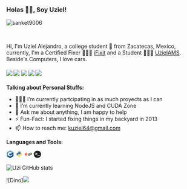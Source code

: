 
### Holas 👋🏽, Soy Uziel!
<p align="left"> <img src="https://komarev.com/ghpvc/?username=sanket9006" alt="sanket9006" /> </p> 


<br/>

Hi, I'm Uziel Alejandro, a college student 🚀 from Zacatecas, Mexico, currently, I'm a  Certified Fixer 🙍🏽‍♂️ [iFixit](https://es.ifixit.com/) and a Student 👨🏽‍💻 [UzielAMS](https://www.zacatecas.ipn.mx/). Beside's Computers, I love cars. 

####      ![](https://img.shields.io/badge/Python-%7C-0%2C%2022%2C%20100) ![](https://img.shields.io/badge/C++-%7C-yellowgreen) ![](https://img.shields.io/badge/Augmented%20Reality-%7C-blue) ![](https://img.shields.io/badge/SEO-%7C-ff69b4) ![](https://img.shields.io/badge/Testing-%3C%2F%3E-blueviolet)
  
**Talking about Personal Stuffs:**

- 👨🏽‍💻 I’m currently partcipating in as much proyects as I can
- 🌱 I’m currently learning NodeJS and CUDA Zone
- 💬 Ask me about anything, I am happy to help
- ⚡️ Fun-Fact: I started fixing things in my backyard in 2013
- 📫 How to reach me: kuziel64@gmail.com

**Languages and Tools:**   

<code><img height="20" src="https://raw.githubusercontent.com/github/explore/80688e429a7d4ef2fca1e82350fe8e3517d3494d/topics/cpp/cpp.png"></code>
<code><img height="20" src="https://raw.githubusercontent.com/github/explore/80688e429a7d4ef2fca1e82350fe8e3517d3494d/topics/python/python.png"></code>
<code><img height="20" src="https://raw.githubusercontent.com/github/explore/80688e429a7d4ef2fca1e82350fe8e3517d3494d/topics/git/git.png"></code>
<code><img height="20" src="https://raw.githubusercontent.com/github/explore/80688e429a7d4ef2fca1e82350fe8e3517d3494d/topics/terminal/terminal.png"></code>

![Uzi GitHub stats](https://github-readme-stats.vercel.app/api?username=Uzi-Oni&count_private=true)


![Dino]<code><img width="600" src="https://tenor.com/es/ver/drift-initiald-japan-gif-5414478"></code>
